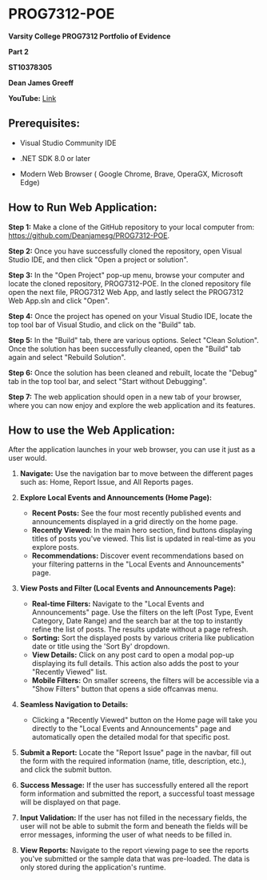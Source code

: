 # PROG7312-POE

**Varsity College PROG7312 Portfolio of Evidence**

**Part 2**

**ST10378305**

**Dean James Greeff**

**YouTube:**
[Link](https://youtu.be/Ld_veByKssc)

## **Prerequisites:**

- Visual Studio Community IDE

- .NET SDK 8.0 or later

- Modern Web Browser ( Google Chrome, Brave, OperaGX, Microsoft Edge)

## **How to Run Web Application:**

**Step 1:** Make a clone of the GitHub repository to your local computer from: https://github.com/Deanjamesg/PROG7312-POE.

**Step 2:** Once you have successfully cloned the repository, open Visual Studio IDE, and then click "Open a project or solution".

**Step 3:** In the "Open Project" pop-up menu, browse your computer and locate the cloned repository, PROG7312-POE. In the cloned repository file open the next file, PROG7312 Web App, and lastly select the PROG7312 Web App.sln and click "Open".

**Step 4:** Once the project has opened on your Visual Studio IDE, locate the top tool bar of Visual Studio, and click on the "Build" tab.

**Step 5:** In the "Build" tab, there are various options. Select "Clean Solution". Once the solution has been successfully cleaned, open the "Build" tab again and select "Rebuild Solution".

**Step 6:** Once the solution has been cleaned and rebuilt, locate the "Debug" tab in the top tool bar, and select "Start without Debugging".

**Step 7:** The web application should open in a new tab of your browser, where you can now enjoy and explore the web application and its features.

## **How to use the Web Application:**

After the application launches in your web browser, you can use it just as a user would.

1.  **Navigate:** Use the navigation bar to move between the different pages such as: Home, Report Issue, and All Reports pages.

2.  **Explore Local Events and Announcements (Home Page):**
    * **Recent Posts:** See the four most recently published events and announcements displayed in a grid directly on the home page.
    * **Recently Viewed:** In the main hero section, find buttons displaying titles of posts you've viewed. This list is updated in real-time as you explore posts.
    * **Recommendations:** Discover event recommendations based on your filtering patterns in the "Local Events and Announcements" page.

3.  **View Posts and Filter (Local Events and Announcements Page):**
    * **Real-time Filters:** Navigate to the "Local Events and Announcements" page. Use the filters on the left (Post Type, Event Category, Date Range) and the search bar at the top to instantly refine the list of posts. The results update without a page refresh.
    * **Sorting:** Sort the displayed posts by various criteria like publication date or title using the 'Sort By' dropdown.
    * **View Details:** Click on any post card to open a modal pop-up displaying its full details. This action also adds the post to your "Recently Viewed" list.
    * **Mobile Filters:** On smaller screens, the filters will be accessible via a "Show Filters" button that opens a side offcanvas menu.

4.  **Seamless Navigation to Details:**
    * Clicking a "Recently Viewed" button on the Home page will take you directly to the "Local Events and Announcements" page and automatically open the detailed modal for that specific post.

5.  **Submit a Report:** Locate the "Report Issue" page in the navbar, fill out the form with the required information (name, title, description, etc.), and click the submit button.

6.  **Success Message:** If the user has successfully entered all the report form information and submitted the report, a successful toast message will be displayed on that page.

7.  **Input Validation:** If the user has not filled in the necessary fields, the user will not be able to submit the form and beneath the fields will be error messages, informing the user of what needs to be filled in.

8.  **View Reports:** Navigate to the report viewing page to see the reports you've submitted or the sample data that was pre-loaded. The data is only stored during the application's runtime.
